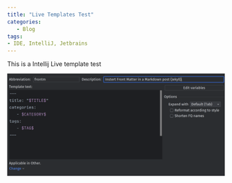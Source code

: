 ```yaml
---
title: "Live Templates Test" 
categories:
   - Blog
tags:
- IDE, IntelliJ, Jetbrains
---
```


This is a Intellij Live template test

![Live Templates image](/assets/posts/images/live-templates.png)
